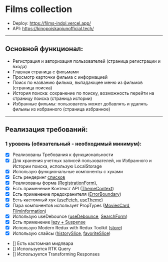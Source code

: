 # Films collection

- Deploy: https://films-indol.vercel.app/
- API: https://kinopoiskapiunofficial.tech/

---

## Основной функционал:

- Регистрация и авторизация пользователей (страница регистрации и входа)
- Главная страница с фильмами
- Просмотр карточки фильма с информацией
- Поиск по названию фильма, выпадающее меню из фильмов (страница поиска)
- История поиска: сохранение по поиску, возможность перейти на страницу поиска (страница истории)
- Избранные фильмы: пользователь может добавлять и удалять фильмы из избранного (страница избранное)

---

## Реализация требований:

### 1 уровень (обязательный - необходимый минимум):

- [x] Реализованы Требования к функциональности
- [x] Для хранения учетных записей пользователей, их Избранного и Истории поиска, использую LocalStorage
- [x] Использую функциональные компоненты c хуками
- [x] Есть рендеринг [списков](https://github.com/Abramingys/films/blob/main/src/components/Movies/Movies.jsx)
- [x] Реализованы форма ([RegistrationForm](https://github.com/Abramingys/films/blob/main/src/components/RegistrationForm/RegistrationForm.jsx)),
- [x] Есть применение Контекст API ([ThemeContext](https://github.com/Abramingys/films/blob/main/src/providers/themeContext.jsx))
- [x] Есть применение предохранителя ([ErrorBoundary](https://github.com/angelinaivanova16/collection-of-recipes-react/blob/main/src/componets/common/errorBoundary.jsx))
- [x] Есть кастомный хук ([useFetch](https://github.com/Abramingys/films/blob/main/src/hooks/useFetch.jsx), [useTheme](https://github.com/Abramingys/films/blob/main/src/hooks/useTheme.jsx))
- [x] Пара компонентов использует PropTypes ([MoviesCard](https://github.com/Abramingys/films/blob/main/src/components/MoviesCard/MoviesCard.jsx), [FilmInformation](https://github.com/Abramingys/films/blob/main/src/components/FilmInformation/FilmInformation.jsx))
- [x] Использую useDebounce ([useDebounce](https://github.com/Abramingys/films/blob/main/src/hooks/useDebounce.jsx), [SearchForm](https://github.com/Abramingys/films/blob/main/src/components/Search/Search.jsx))
- [x] Есть применение [lazy + Suspense](https://github.com/Abramingys/films/blob/main/src/routing/router.jsx,https://github.com/Abramingys/films/blob/main/src/routing/lazyRoutes.jsx)
- [x] Использую Modern Redux with Redux Toolkit ([store](https://github.com/Abramingys/films/blob/main/src/redux/store.js))
- [x] Использую слайсы ([historySlice](https://github.com/Abramingys/films/blob/main/src/redux/slices/historySlice.js), [favoriteSlice](https://github.com/Abramingys/films/blob/main/src/redux/slices/favoriteSlice.js))
- [] Есть кастомная мидлвара
- [] Используется RTK Query
- [] Используется Transforming Responses
